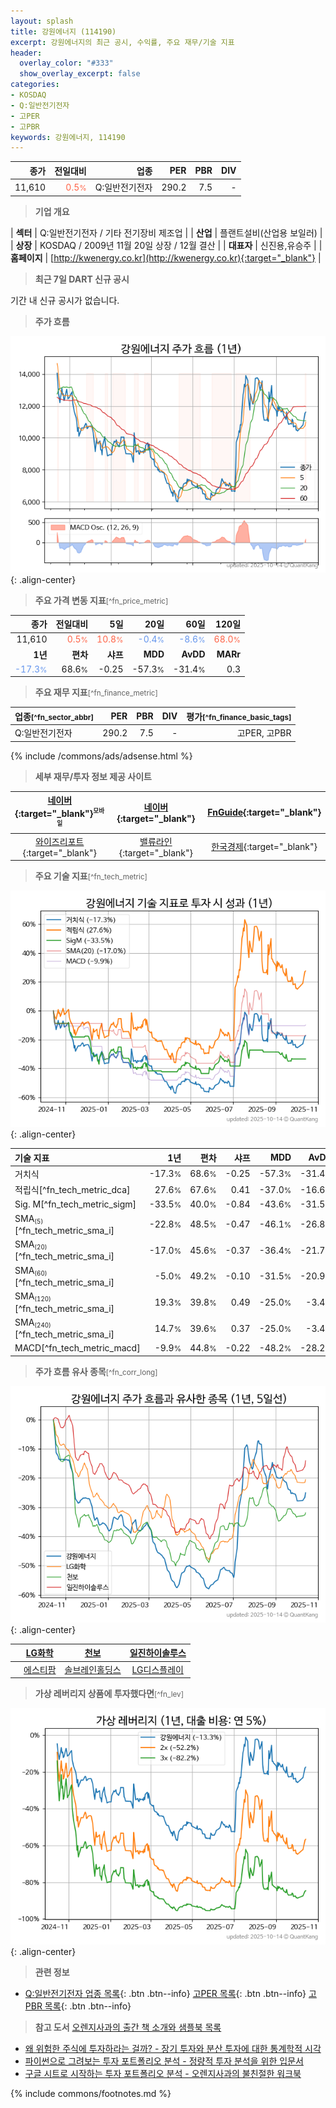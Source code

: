 ```yaml
---
layout: splash
title: 강원에너지 (114190)
excerpt: 강원에너지의 최근 공시, 수익률, 주요 재무/기술 지표
header:
  overlay_color: "#333"
  show_overlay_excerpt: false
categories:
- KOSDAQ
- Q:일반전기전자
- 고PER
- 고PBR
keywords: 강원에너지, 114190
---
```


| **종가** | **전일대비** | **업종** | **PER** | **PBR** | **DIV** |
| -------: | -----------: | -------: | ------: | ------: | ------: |
| 11,610 | <span style="color: tomato">0.5<small>%</small></span> | Q:일반전기전자 | 290.2 | 7.5 | - |

<!-- more -->


> **기업 개요**<a id="company"></a>

| <span style="white-space:nowrap;">**섹터**</span> | Q:일반전기전자 / 기타 전기장비 제조업 |
| <span style="white-space:nowrap;">**산업**</span> | 플랜트설비(산업용 보일러) |
| <span style="white-space:nowrap;">**상장**</span> | KOSDAQ / 2009년 11월 20일 상장 / 12월 결산 |
| <span style="white-space:nowrap;">**대표자**</span> | 신진용,유승주 |
| <span style="white-space:nowrap;">**홈페이지**</span> | [http://kwenergy.co.kr](http://kwenergy.co.kr){:target="_blank"} |


> **최근 7일 DART 신규 공시**<a id="dart"></a>

기간 내 신규 공시가 없습니다.


> **주가 흐름**<a id="price"></a>

![114190](/stock/images/114190.png){: .align-center}


> **주요 가격 변동 지표**<small>[^fn_price_metric]</small>

| **종가** | **전일대비** | **5일** | **20일** | **60일** | **120일** |
| -------: | -----------: | ------: | -------: | -------: | --------: |
| 11,610 | <span style="color: tomato">0.5<small>%</small></span> | <span style="color: tomato">10.8<small>%</small></span> | <span style="color: cornflowerblue">-0.4<small>%</small></span> | <span style="color: cornflowerblue">-8.6<small>%</small></span> | <span style="color: tomato">68.0<small>%</small></span> |
| **1년** | **편차** | **샤프** | **MDD** | **AvDD** | **MARr** |
| <span style="color: cornflowerblue">-17.3<small>%</small></span> | 68.6<small>%</small> | -0.25 | -57.3<small>%</small> | -31.4<small>%</small> | 0.3 |


> **주요 재무 지표**<small>[^fn_finance_metric]</small>

| **업종**<small>[^fn_sector_abbr]</small> | **PER** | **PBR** | **DIV** | **평가**<small>[^fn_finance_basic_tags]</small> |
| :--------------------------------------- | ------: | ------: | ------: | ----------------------------------------------: |
| Q:일반전기전자 | 290.2 | 7.5 | - | 고PER, 고PBR |



{% include /commons/ads/adsense.html %}

> **세부 재무/투자 정보 제공 사이트**

| [네이버](https://m.stock.naver.com/domestic/stock/114190/finance/summary){:target="_blank"}<sup><small>모바일</small></sup> | [네이버](https://finance.naver.com/item/coinfo.naver?code=114190){:target="_blank"} | [FnGuide](https://comp.fnguide.com/SVO2/ASP/SVD_Invest.asp?gicode=A114190&MenuYn=Y){:target="_blank"} |
| :---: | :---: | :---: |
| [와이즈리포트](https://comp.wisereport.co.kr/company/c1040001.aspx?cmp_cd=114190){:target="_blank"} | [밸류라인](https://www.valueline.co.kr/finance/summary/114190){:target="_blank"} | [한국경제](https://markets.hankyung.com/stock/114190/financial-summary){:target="_blank"} |


> **주요 기술 지표**<small>[^fn_tech_metric]</small>


![114190](/stock/images/114190_tech.png){: .align-center}

| **기술 지표** | **1년** | **편차** | **샤프** | **MDD** | **AvDD** |
| :------------ | ------: | -----------: | -------: | ------: | -------: |
| 거치식 | -17.3<small>%</small> | 68.6<small>%</small> | -0.25 | -57.3<small>%</small> | -31.4<small>%</small> |
| 적립식[^fn_tech_metric_dca] | 27.6<small>%</small> | 67.6<small>%</small> | 0.41 | -37.0<small>%</small> | -16.6<small>%</small> |
| Sig. M[^fn_tech_metric_sigm] | -33.5<small>%</small> | 40.0<small>%</small> | -0.84 | -43.6<small>%</small> | -31.5<small>%</small> |
| SMA<small><sub>(5)</sub></small>[^fn_tech_metric_sma_i] | -22.8<small>%</small> | 48.5<small>%</small> | -0.47 | -46.1<small>%</small> | -26.8<small>%</small> |
| SMA<small><sub>(20)</sub></small>[^fn_tech_metric_sma_i] | -17.0<small>%</small> | 45.6<small>%</small> | -0.37 | -36.4<small>%</small> | -21.7<small>%</small> |
| SMA<small><sub>(60)</sub></small>[^fn_tech_metric_sma_i] | -5.0<small>%</small> | 49.2<small>%</small> | -0.10 | -31.5<small>%</small> | -20.9<small>%</small> |
| SMA<small><sub>(120)</sub></small>[^fn_tech_metric_sma_i] | 19.3<small>%</small> | 39.8<small>%</small> | 0.49 | -25.0<small>%</small> | -3.4<small>%</small> |
| SMA<small><sub>(240)</sub></small>[^fn_tech_metric_sma_i] | 14.7<small>%</small> | 39.6<small>%</small> | 0.37 | -25.0<small>%</small> | -3.4<small>%</small> |
| MACD[^fn_tech_metric_macd] | -9.9<small>%</small> | 44.8<small>%</small> | -0.22 | -48.2<small>%</small> | -28.2<small>%</small> |


> **주가 흐름 유사 종목**<a id="corr"></a><small>[^fn_corr_long]</small>

![114190](/stock/images/114190_corr.png){: .align-center}

|       | [LG화학](/051910/) | [천보](/278280/) | [일진하이솔루스](/271940/) |
| :---: | :------------------------------------: | :------------------------------------: | :------------------------------------: |
|       | [에스티팜](/237690/) | [솔브레인홀딩스](/036830/) | [LG디스플레이](/034220/) |


> **가상 레버리지 상품에 투자했다면**<a id="2x"></a><small>[^fn_lev]</small>

![114190](/stock/images/114190_2x.png){: .align-center}


> **관련 정보**

- [Q:일반전기전자 업종 목록](/stats/sector/kosdaq_업종_일반전기전자_종목/){: .btn .btn--info} [고PER 목록](/fn/fn_high_per/){: .btn .btn--info} [고PBR 목록](/fn/fn_high_pbr/){: .btn .btn--info}

> **참고 도서** [오렌지사과의 출간 책 소개와 샘플북 목록](https://kongdori.tistory.com/691)

- [왜 위험한 주식에 투자하라는 걸까? - 장기 투자와 분산 투자에 대한 통계학적 시각](https://kongdori.tistory.com/421)
- [파이썬으로 그려보는 투자 포트폴리오 분석  - 정량적 투자 분석을 위한 입문서](https://kongdori.tistory.com/643)
- [구글 시트로 시작하는 투자 포트폴리오 분석 - 오렌지사과의 불친절한 워크북](https://kongdori.tistory.com/449)


{% include commons/footnotes.md %}
